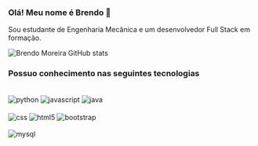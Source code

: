 ### Olá! Meu nome é Brendo 👋

Sou estudante de Engenharia Mecânica e um desenvolvedor Full Stack em formação.  

![Brendo Moreira GitHub stats](https://github-readme-stats.vercel.app/api?username=Brendo-Moreira99&show_icons=true&theme=onedark)


### Possuo conhecimento nas seguintes tecnologias

<div style="display: inline_block"> <br/>
<img align="center" alt="python" src="https://img.shields.io/badge/Python-3776AB?style=for-the-badge&logo=python&logoColor=white"/>
<img align="center" alt="javascript" src="https://img.shields.io/badge/JavaScript-323330?style=for-the-badge&logo=javascript&logoColor=F7DF1E"/>
<img align="center" alt="java" src="https://img.shields.io/badge/Java-ED8B00?style=for-the-badge&logo=java&logoColor=white"/>
<div style="display: inline_block"> <br/>
<img align="center" alt="css" src="https://img.shields.io/badge/CSS-239120?&style=for-the-badge&logo=css3&logoColor=white"/>
<img align="center" alt="html5" src="https://img.shields.io/badge/HTML5-E34F26?style=for-the-badge&logo=html5&logoColor=white"/>
<img align="center" alt="bootstrap" src="https://img.shields.io/badge/Bootstrap-563D7C?style=for-the-badge&logo=bootstrap&logoColor=white"/>
<div style="display: inline_block"> <br/>
<img align="center" alt="mysql" src="https://img.shields.io/badge/MySQL-00000F?style=for-the-badge&logo=mysql&logoColor=white"/>
</div>
